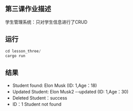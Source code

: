 ## 第三课作业描述
学生管理系统：只对学生信息进行了CRUD
## 运行
```rust
cd lesson_three/
cargo run
```
## 结果
- Student found: Elon Musk (ID: 1,Age：18)
- Updated Student: Elon Musk2 --updated (ID: 1,Age：30)
- Deleted Student：success
- ID：1 Student not found





